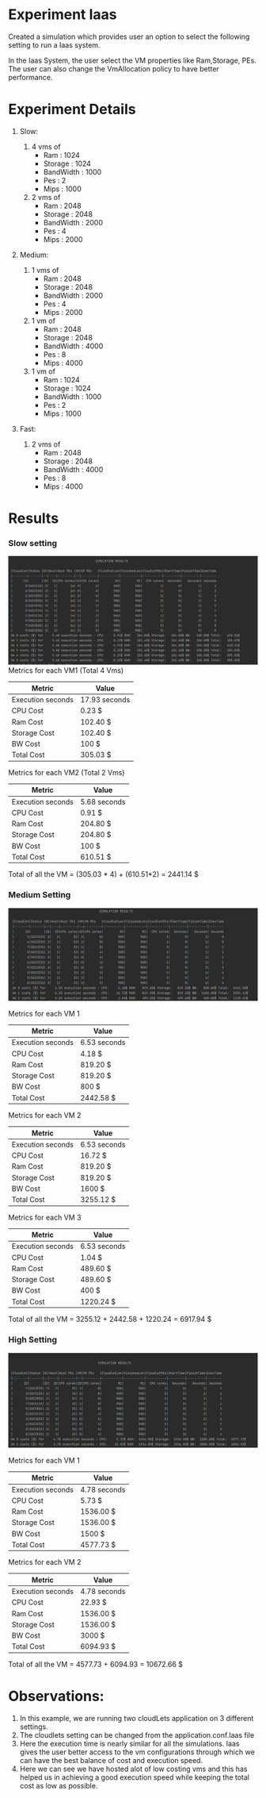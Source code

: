 # Experiment Iaas
Created a simulation which provides user an option to select the following setting to run a Iaas system.

In the Iaas System, the user select the VM properties like Ram,Storage, PEs. The user can also
change the VmAllocation policy to have better performance.

# Experiment Details

1. Slow:
   1. 4 vms of
       * Ram        : 1024
       * Storage    : 1024
       * BandWidth  : 1000
       * Pes        : 2
       * Mips       : 1000
   2. 2 vms of 
       * Ram        : 2048
       * Storage    : 2048
       * BandWidth  : 2000
       * Pes        : 4
       * Mips       : 2000

2. Medium:
   1. 1 vms of
       * Ram        : 2048
       * Storage    : 2048
       * BandWidth  : 2000
       * Pes        : 4
       * Mips       : 2000
   2. 1 vm of 
       * Ram        : 2048
       * Storage    : 2048
       * BandWidth  : 4000
       * Pes        : 8
       * Mips       : 4000
   3. 1 vm of 
      * Ram        : 1024
      * Storage    : 1024
      * BandWidth  : 1000
      * Pes        : 2
      * Mips       : 1000

3. Fast: 
   1. 2 vms of 
       * Ram        : 2048
       * Storage    : 2048
       * BandWidth  : 4000
       * Pes        : 8
       * Mips       : 4000

# Results
### Slow setting
![Slow](Images/Iaas1.PNG)
Metrics for each VM1 (Total 4 Vms)


| Metric            | Value         |
|-------------------|---------------|
| Execution seconds | 17.93 seconds |
| CPU Cost          | 0.23 $        |
| Ram Cost          | 102.40 $      |
| Storage Cost      | 102.40 $      |
| BW Cost           | 100 $         |
| Total Cost        | 305.03 $      |

Metrics for each VM2 (Total 2 Vms)

| Metric            | Value        |
|-------------------|--------------|
| Execution seconds | 5.68 seconds |
| CPU Cost          | 0.91 $       |
| Ram Cost          | 204.80 $     |
| Storage Cost      | 204.80 $     |
| BW Cost           | 100 $        |
| Total Cost        | 610.51 $     |


Total of all the VM = (305.03 * 4) + (610.51*2) = 2441.14 $


### Medium Setting
![Medium](Images/Iaas2.PNG)

Metrics for each VM 1

| Metric            | Value        |
|-------------------|--------------|
| Execution seconds | 6.53 seconds |
| CPU Cost          | 4.18 $       |
| Ram Cost          | 819.20 $     |
| Storage Cost      | 819.20 $     |
| BW Cost           | 800 $        |
| Total Cost        | 2442.58 $    |

Metrics for each VM 2

| Metric            | Value        |
|-------------------|--------------|
| Execution seconds | 6.53 seconds |
| CPU Cost          | 16.72  $     |
| Ram Cost          | 819.20 $     |
| Storage Cost      | 819.20 $     |
| BW Cost           | 1600 $       |
| Total Cost        | 3255.12 $    |

Metrics for each VM 3

| Metric            | Value        |
|-------------------|--------------|
| Execution seconds | 6.53 seconds |
| CPU Cost          | 1.04  $      |
| Ram Cost          | 489.60 $     |
| Storage Cost      | 489.60 $     |
| BW Cost           | 400 $        |
| Total Cost        | 1220.24 $    |


Total of all the VM = 3255.12 + 2442.58 + 1220.24 = 6917.94 $

### High Setting
![High](Images/Iaas3.PNG)

Metrics for each VM 1

| Metric            | Value        |
|-------------------|--------------|
| Execution seconds | 4.78 seconds |
| CPU Cost          | 5.73 $       |
| Ram Cost          | 1536.00 $    |
| Storage Cost      | 1536.00 $    |
| BW Cost           | 1500 $       |
| Total Cost        | 4577.73 $    |

Metrics for each VM 2

| Metric            | Value        |
|-------------------|--------------|
| Execution seconds | 4.78 seconds |
| CPU Cost          | 22.93 $      |
| Ram Cost          | 1536.00 $    |
| Storage Cost      | 1536.00 $    |
| BW Cost           | 3000 $       |
| Total Cost        | 6094.93 $    |

Total of all the VM = 4577.73 + 6094.93 = 10672.66 $

# Observations:
1. In this example, we are running two cloudLets application on 3 different settings.
2. The cloudlets setting can be changed from the application.conf.Iaas file
3. Here the execution time is nearly similar for all the simulations. Iaas gives the user
better access to the vm configurations through which we can have the best balance of cost and execution speed.
4. Here we can see we have hosted alot of low costing vms and this has helped us in achieving a good execution speed 
while keeping the total cost as low as possible.